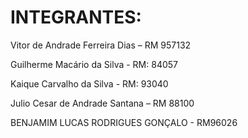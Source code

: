 # INTEGRANTES:
Vitor de Andrade Ferreira Dias – RM 957132
 
Guilherme Macário da Silva - RM: 84057
 
Kaique Carvalho da Silva - RM: 93040
 
Julio Cesar de Andrade Santana – RM 88100
 
BENJAMIM LUCAS RODRIGUES GONÇALO - RM96026
